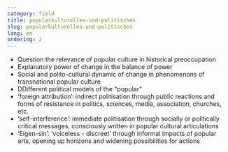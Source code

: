 ```yaml
---
category: field
title: popularkulturelles-und-politisches
slug: popularkulturelles-und-politisches
lang: en
ordering: 2
---
```

- Question the relevance of popular culture in historical preoccupation
- Explanatory power of change in the balance of power
- Social and polito-cultural dynamic of change in phenomenons of transnational popular culture
- DDifferent political models of the "popular"
-	‘foreign attribution’: indirect politisation through public reactions and forms of resistance in politics, sciences, media, association, churches, etc.
-	‘self-interference’: immediate politisation through socially or politically critical messages, consciously written in popular cultural articulations
-	‘Eigen-sin’: ‘voiceless - discreet’ through informal impacts of popular arts, opening up horizons and widening possibilities for actions
